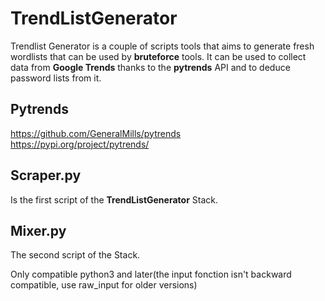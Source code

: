 # TrendListGenerator

Trendlist Generator is a couple of scripts tools that aims to generate fresh wordlists that can be used by **bruteforce** tools. It can be used to collect data from **Google Trends** thanks to the **pytrends** API and to deduce password lists from it.

## Pytrends
https://github.com/GeneralMills/pytrends  
https://pypi.org/project/pytrends/

## Scraper.py

Is the first script of the **TrendListGenerator** Stack. 


## Mixer.py

The second script of the Stack.


Only compatible python3 and later(the input fonction isn't backward compatible, use raw_input for older versions)
